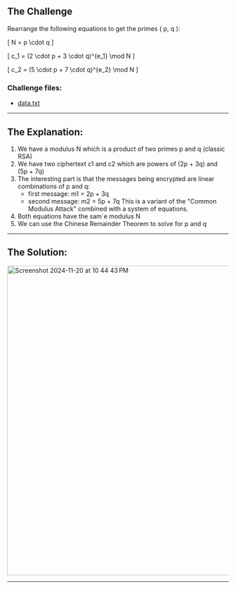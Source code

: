 ## The Challenge

Rearrange the following equations to get the primes \( p, q \):

\[
N = p \cdot q
\]

\[
c_1 = (2 \cdot p + 3 \cdot q)^{e_1} \mod N
\]

\[
c_2 = (5 \cdot p + 7 \cdot q)^{e_2} \mod N
\]

### Challenge files:
- [data.txt](data.txt)

---
## The Explanation:

1. We have a modulus N which is a product of two primes p and q (classic RSA)
2. We have two ciphertext c1 and c2 which are powers of (2p + 3q) and (5p + 7q)
3. The interesting part is that the messages being encrypted are linear combinations of p and q:
    - first message: m1 = 2p + 3q
    - second message: m2 = 5p + 7q
This is a variant of the "Common Modulus Attack" combined with a system of equations.
1. Both equations have the sam`e modulus N
2. We can use the Chinese Remainder Theorem to solve for p and q

---
## The Solution:

<img width="703" alt="Screenshot 2024-11-20 at 10 44 43 PM" src="https://github.com/user-attachments/assets/51e72df0-5656-44b5-9bee-41bc9a7a63fd">



---
